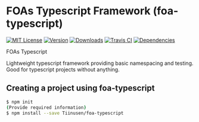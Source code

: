 # FOAs Typescript Framework (foa-typescript)

[![MIT License](https://img.shields.io/npm/l/foa-typescript.svg?style=square)](LICENSE)
[![Version](https://img.shields.io/npm/v/foa-typescript.svg?style=square)](https://www.npmjs.com/package/foa-typescript)
[![Downloads](https://img.shields.io/npm/dm/foa-typescript.svg?style=square)](https://www.npmjs.com/package/foa-typescript)
[![Travis CI](https://travis-ci.org/Tiinusen/foa-typescript.svg?branch=master)](https://travis-ci.org/Tiinusen/foa-typescript)
[![Dependencies](https://david-dm.org/Tiinusen/foa-typescript.svg)](https://github.com/Tiinusen/foa-typescript/blob/master/package.json#L25)

FOAs Typescript

Lightweight typescript framework providing basic namespacing and testing. Good for typescript projects without anything. 

## Creating a project using foa-typescript

```bash
$ npm init
(Provide required information)
$ npm install --save Tiinusen/foa-typescript
```
